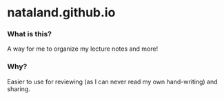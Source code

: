 # nataland.github.io

### What is this?
A way for me to organize my lecture notes and more!

### Why?
Easier to use for reviewing (as I can never read my own hand-writing) and sharing.
